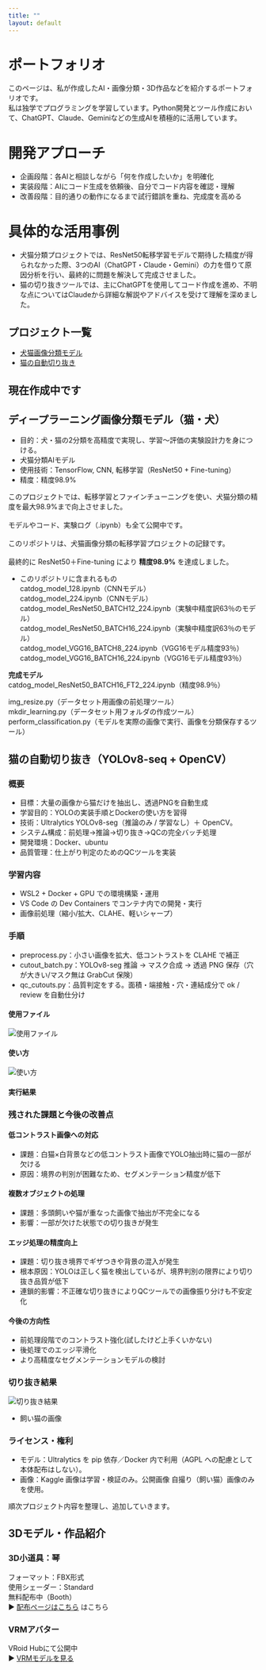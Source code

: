 ```yaml
---
title: ""
layout: default
---
```



# ポートフォリオ
このページは、私が作成したAI・画像分類・3D作品などを紹介するポートフォリオです。<br>
私は独学でプログラミングを学習しています。Python開発とツール作成において、ChatGPT、Claude、Geminiなどの生成AIを積極的に活用しています。<br>

# 開発アプローチ
- 企画段階：各AIと相談しながら「何を作成したいか」を明確化
- 実装段階：AIにコード生成を依頼後、自分でコード内容を確認・理解
- 改善段階：目的通りの動作になるまで試行錯誤を重ね、完成度を高める

# 具体的な活用事例
- 犬猫分類プロジェクトでは、ResNet50転移学習モデルで期待した精度が得られなかった際、3つのAI（ChatGPT・Claude・Gemini）の力を借りて原因分析を行い、最終的に問題を解決して完成させました。
- 猫の切り抜きツールでは、主にChatGPTを使用してコード作成を進め、不明な点についてはClaudeから詳細な解説やアドバイスを受けて理解を深めました。

## プロジェクト一覧
- [犬猫画像分類モデル](https://github.com/suzuki2n/catdog288/tree/main)
- [猫の自動切り抜き](https://github.com/suzuki2n/YOLO_cats.git)

## 現在作成中です

## ディープラーニング画像分類モデル（猫・犬）
- 目的：犬・猫の2分類を高精度で実現し、学習～評価の実験設計力を身につける。
- 犬猫分類AIモデル  
- 使用技術：TensorFlow, CNN, 転移学習（ResNet50 + Fine-tuning）  
- 精度：精度98.9%

このプロジェクトでは、転移学習とファインチューニングを使い、犬猫分類の精度を最大98.9%まで向上させました。<br>  
モデルやコード、実験ログ（.ipynb）も全て公開中です。<br>  
このリポジトリは、犬猫画像分類の転移学習プロジェクトの記録です。<br>  
最終的に ResNet50＋Fine-tuning により **精度98.9%** を達成しました。<br>

- このリポジトリに含まれるもの  
catdog_model_128.ipynb（CNNモデル）<br>
catdog_model_224.ipynb（CNNモデル）<br>
catdog_model_ResNet50_BATCH12_224.ipynb（実験中精度訳63％のモデル）<br>
catdog_model_ResNet50_BATCH16_224.ipynb（実験中精度訳63％のモデル）<br>
catdog_model_VGG16_BATCH8_224.ipynb（VGG16モデル精度93％）<br>
catdog_model_VGG16_BATCH16_224.ipynb（VGG16モデル精度93％）<br>

**完成モデル**  
catdog_model_ResNet50_BATCH16_FT2_224.ipynb（精度98.9％）<br>

img_resize.py（データセット用画像の前処理ツール）<br>
mkdir_learning.py（データセット用フォルダの作成ツール）<br>
perform_classification.py（モデルを実際の画像で実行、画像を分類保存するツール）<br>


## 猫の自動切り抜き（YOLOv8-seq + OpenCV）
### 概要
- 目標：大量の画像から猫だけを抽出し、透過PNGを自動生成
- 学習目的：YOLOの実装手順とDockerの使い方を習得
- 技術：Ultralytics YOLOv8-seg（推論のみ / 学習なし）＋ OpenCV。
- システム構成：前処理→推論→切り抜き→QCの完全バッチ処理
- 開発環境：Docker、ubuntu
- 品質管理：仕上がり判定のためのQCツールを実装

### 学習内容
- WSL2 + Docker + GPU での環境構築・運用
- VS Code の Dev Containers でコンテナ内での開発・実行
- 画像前処理（縮小/拡大、CLAHE、軽いシャープ）

### 手順
- preprocess.py：小さい画像を拡大、低コントラストを CLAHE で補正
- cutout_batch.py：YOLOv8-seg 推論 → マスク合成 → 透過 PNG 保存（穴が大きい/マスク無は GrabCut 保険）
- qc_cutouts.py：品質判定をする。面積・端接触・穴・連結成分で ok / review を自動仕分け

#### 使用ファイル
![使用ファイル](image.png)
#### 使い方
![使い方](image-6.png)
#### 実行結果


### 残された課題と今後の改善点
#### 低コントラスト画像への対応
- 課題：白猫×白背景などの低コントラスト画像でYOLO抽出時に猫の一部が欠ける
- 原因：境界の判別が困難なため、セグメンテーション精度が低下
#### 複数オブジェクトの処理
- 課題：多頭飼いや猫が重なった画像で抽出が不完全になる
- 影響：一部が欠けた状態での切り抜きが発生
#### エッジ処理の精度向上
- 課題：切り抜き境界でギザつきや背景の混入が発生
- 根本原因：YOLOは正しく猫を検出しているが、境界判別の限界により切り抜き品質が低下
- 連鎖的影響：不正確な切り抜きによりQCツールでの画像振り分けも不安定化

#### 今後の方向性
- 前処理段階でのコントラスト強化(試したけど上手くいかない)
- 後処理でのエッジ平滑化
- より高精度なセグメンテーションモデルの検討

### 切り抜き結果
![切り抜き結果](image-7.png)
- 飼い猫の画像

### ライセンス・権利
- モデル：Ultralytics を pip 依存／Docker 内で利用（AGPL への配慮として本体配布はしない）。
- 画像：Kaggle 画像は学習・検証のみ。公開画像 自撮り（飼い猫）画像のみを使用。

順次プロジェクト内容を整理し、追加していきます。<br>

## 3Dモデル・作品紹介
### 3D小道具：琴<br>
フォーマット：FBX形式<br>
使用シェーダー：Standard<br>
無料配布中（Booth）<br>
▶ [配布ページはこちら](https://suzuki2n.booth.pm/items/3971677)
はこちら<br>

### VRMアバター<br>
VRoid Hubにて公開中<br>
▶ [VRMモデルを見る](https://hub.vroid.com/characters/6889964990498381032/models/4232243861661725226)
<br>

